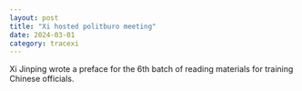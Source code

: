 ```yaml
---
layout: post
title: "Xi hosted politburo meeting"
date: 2024-03-01
category: tracexi
---
```


Xi Jinping wrote a preface for the 6th batch of reading materials for training Chinese officials.

